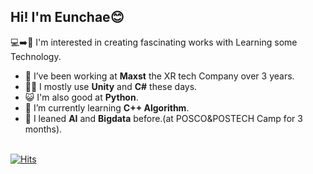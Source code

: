 ## Hi! I'm Eunchae😊

💻➡️🎨
I'm interested in creating fascinating works with Learning some Technology.
- 🔭 I’ve been working at <b>Maxst</b> the XR tech Company over 3 years.
- 🐻‍❄️ I mostly use <b>Unity</b> and <b>C#</b> these days.
- 😺 I'm also good at <b>Python</b>.
- 🌱 I’m currently learning <b>C++ Algorithm</b>.
- 🐝 I leaned <b>AI</b> and <b>Bigdata</b> before.(at POSCO&POSTECH Camp for 3 months).<br><br>



[![Hits](https://hits.seeyoufarm.com/api/count/incr/badge.svg?url=https%3A%2F%2Fgithub.com%2Feunchaeee%2Fhit-counter&count_bg=%2379C83D&title_bg=%23555555&icon=keybase.svg&icon_color=%23E7E7E7&title=hits&edge_flat=false)](https://hits.seeyoufarm.com)


<!--
**eunchaeee/eunchaeee** is a ✨ _special_ ✨ repository because its `README.md` (this file) appears on your GitHub profile.

Here are some ideas to get you started:

- 🔭 I’m currently working on ...
- 🌱 I’m currently learning ...
- 👯 I’m looking to collaborate on ...
- 🤔 I’m looking for help with ...
- 💬 Ask me about ...
- 📫 How to reach me: ...
- 😄 Pronouns: ...
- ⚡ Fun fact: ...

[![Top Langs](https://github-readme-stats.vercel.app/api/top-langs/?username=eunchaeee&hide=Javascript&langs_count=8)](https://github.com/eunchaeee/github-readme-stats)

-->
